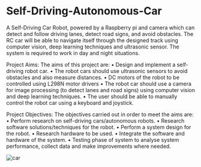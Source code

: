 # Self-Driving-Autonomous-Car
A Self-Driving Car Robot, powered by a Raspberry pi and camera which can detect and follow driving lanes, detect road signs, and avoid obstacles. 
The RC car will be able to navigate itself through the designed track using computer vision, deep learning techniques and ultrasonic sensor. The system is required to work in day and night situations.

Project Aims:
The aims of this project are:
•	Design and implement a self-driving robot car.
•	The robot cars should use ultrasonic sensors to avoid obstacles and also measure distances.
•	DC motors of the robot to be controlled using L298N motor drivers 
•	The robot car should use a camera for image processing (to detect lanes and road signs) using computer vision and deep learning techniques.
•	The user should be able to manually control the robot car using a keyboard and joystick.


Project Objectives:
The objectives carried out in order to meet the aims are:
•	Perform research on self-driving cars/autonomous robots.
•	Research software solutions/techniques for the robot.
•	Perform a system design for the robot.
•	Research hardware to be used. 
•	Integrate the software and hardware of the system.
•	Testing phase of system to analyse system performance, collect data and make improvements where needed.

![car](https://user-images.githubusercontent.com/46611428/104960262-c992b400-59cb-11eb-952e-2b34319500c9.png)


